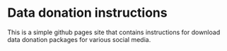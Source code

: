# Data donation instructions

This is a simple github pages site that contains instructions for download data donation packages for various
social media.
